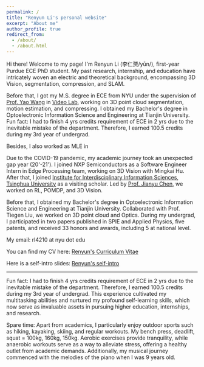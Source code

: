 ```yaml
---
permalink: /
title: "Renyun Li's personal website"
excerpt: "About me"
author_profile: true
redirect_from: 
  - /about/
  - /about.html
---
```


Hi there! Welcome to my page! I'm Renyun Li (李仁赟/yūn/), first-year Purdue ECE PhD student. My past research, internship, and education have intricately woven an electric and theoretical background, encompassing 3D Vision, segmentation, compression, and SLAM. 

Before that, I got my M.S. degree in ECE from NYU under the supervision of [Prof. Yao Wang](https://engineering.nyu.edu/faculty/yao-wang) in [Video Lab](https://wp.nyu.edu/videolab/people/), working on 3D point cloud segmentation, motion estimation, and compressing. I obtained my Bachelor's degree in Optoelectronic Information Science and Engineering at Tianjin University. Fun fact: I had to finish 4 yrs credits requirement of ECE in 2 yrs due to the inevitable mistake of the department. Therefore, I earned 100.5 credits during my 3rd year of undergrad.

Besides, I also worked as MLE in 

Due to the COVID-19 pandemic, my academic journey took an unexpected gap year (20'-21'). I joined NXP Semiconductors as a Software Engineer Intern in Edge Processing team, working on 3D Vision with Mingkai Hu. After that, I joined [Institute for Interdisciplinary Information Sciences, Tsinghua University](https://iiis.tsinghua.edu.cn/en/) as a visiting scholar. Led by [Prof. Jianyu Chen](https://people.iiis.tsinghua.edu.cn/~jychen/), we worked on RL, POMDP, and 3D Vision.

Before that, I obtained my Bachelor's degree in Optoelectronic Information Science and Engineering at Tianjin University. Collaborated with Prof. Tiegen Liu, we worked on 3D point cloud and Optics. During my undergrad, I participated in two papers published in SPIE and Applied Physics, five patents, and received 33 honors and awards, including 5 at national level. 

My email: rl4210 at nyu dot edu

You can find my CV here: [Renyun's Curriculum Vitae](./assets/Renyun_Li_20240718_AI_v0.pdf)

Here is a self-intro slides: [Renyun's self-intro](https://docs.google.com/presentation/d/1Y2jo1OarH7z451LWjeZqZ1pHYrb_Negh6kLl9VnkESY/edit?usp=sharing)  

  
-----------------------------------------------------------------------------  

  
Fun fact: I had to finish 4 yrs credits requirement of ECE in 2 yrs due to the inevitable mistake of the department. Therefore, I earned 100.5 credits during my 3rd year of undergrad. This experience cultivated my multitasking abilities and nurtured my profound self-learning skills, which now serve as invaluable assets in pursuing higher education, internships, and research.

Spare time: Apart from academics, I particularly enjoy outdoor sports such as hiking, kayaking, skiing, and regular workouts. My bench press, deadlift, squat = 100kg, 160kg, 150kg. Aerobic exercises provide tranquility, while anaerobic workouts serve as a way to alleviate stress, offering a healthy outlet from academic demands. Additionally, my musical journey commenced with the melodies of the piano when I was 9 years old.


